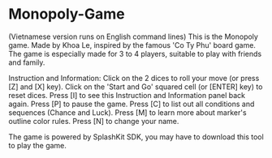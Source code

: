 # Monopoly-Game
(Vietnamese version runs on English command lines)
This is the Monopoly game. Made by Khoa Le, inspired by the famous 'Co Ty Phu' board game.
The game is especially made for 3 to 4 players, suitable to play with friends and family.

Instruction and Information:
Click on the 2 dices to roll your move (or press [Z] and [X] key).
Click on the 'Start and Go' squared cell (or [ENTER] key) to reset dices.
Press [I] to see this Instruction and Information panel back again.
Press [P] to pause the game.
Press [C] to list out all conditions and sequences (Chance and Luck).
Press [M] to learn more about marker's outline color rules.
Press [N] to change your name.

The game is powered by SplashKit SDK, you may have to download this tool to play the game. 
